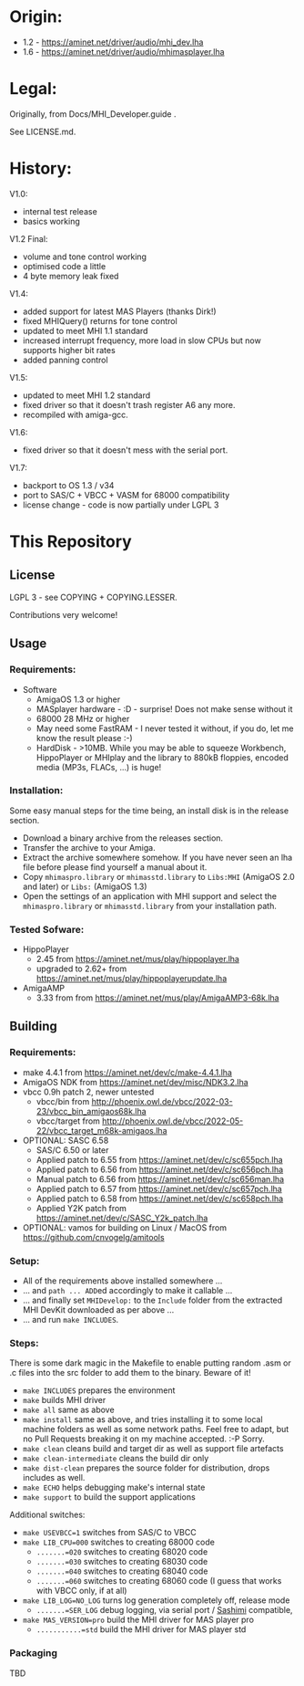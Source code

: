 # Origin:

* 1.2 - https://aminet.net/driver/audio/mhi_dev.lha
* 1.6 - https://aminet.net/driver/audio/mhimasplayer.lha

# Legal:

Originally, from Docs/MHI_Developer.guide .

See LICENSE.md.

# History:

V1.0:
  - internal test release
  - basics working

V1.2 Final:
  - volume and tone control working
  - optimised code a little
  - 4 byte memory leak fixed

V1.4:
  - added support for latest MAS Players (thanks Dirk!)
  - fixed MHIQuery() returns for tone control
  - updated to meet MHI 1.1 standard
  - increased interrupt frequency, more load in slow CPUs
    but now supports higher bit rates
  - added panning control

V1.5:
  - updated to meet MHI 1.2 standard
  - fixed driver so that it doesn't trash register A6 any more.
  - recompiled with amiga-gcc.

V1.6:
  - fixed driver so that it doesn't mess with the serial port.

V1.7:
  - backport to OS 1.3 / v34
  - port to SAS/C + VBCC + VASM for 68000 compatibility
  - license change - code is now partially under LGPL 3

# This Repository

## License

LGPL 3 - see COPYING + COPYING.LESSER.

Contributions very welcome!

## Usage
### Requirements:
* Software
  * AmigaOS 1.3 or higher
  * MASplayer hardware - :D - surprise! Does not make sense without it
  * 68000 28 MHz or higher
  * May need some FastRAM - I never tested it without, if you do, let me know the result please :-)
  * HardDisk - >10MB. While you may be able to squeeze Workbench, HippoPlayer or MHIplay and the library to 880kB floppies, encoded media (MP3s, FLACs, ...) is huge!
### Installation:
Some easy manual steps for the time being, an install disk is in the release section.
* Download a binary archive from the releases section.
* Transfer the archive to your Amiga.
* Extract the archive somewhere somehow. If you have never seen an lha file before please find yourself a manual about it.
* Copy `mhimaspro.library` or `mhimasstd.library` to `Libs:MHI` (AmigaOS 2.0 and later) or `Libs:` (AmigaOS 1.3)
* Open the settings of an application with MHI support and select the `mhimaspro.library` or `mhimasstd.library` from your installation path.
### Tested Sofware:
* HippoPlayer
  * 2.45 from https://aminet.net/mus/play/hippoplayer.lha
  * upgraded to 2.62+ from https://aminet.net/mus/play/hippoplayerupdate.lha
* AmigaAMP
  * 3.33 from from https://aminet.net/mus/play/AmigaAMP3-68k.lha

## Building
### Requirements:
* make 4.4.1 from https://aminet.net/dev/c/make-4.4.1.lha
* AmigaOS NDK from https://aminet.net/dev/misc/NDK3.2.lha
* vbcc 0.9h patch 2, newer untested
  * vbcc/bin from http://phoenix.owl.de/vbcc/2022-03-23/vbcc_bin_amigaos68k.lha
  * vbcc/target from http://phoenix.owl.de/vbcc/2022-05-22/vbcc_target_m68k-amigaos.lha
* OPTIONAL: SASC 6.58
  * SAS/C 6.50 or later
  * Applied patch to 6.55 from https://aminet.net/dev/c/sc655pch.lha
  * Applied patch to 6.56 from https://aminet.net/dev/c/sc656pch.lha
  * Manual patch to 6.56 from https://aminet.net/dev/c/sc656man.lha
  * Applied patch to 6.57 from https://aminet.net/dev/c/sc657pch.lha
  * Applied patch to 6.58 from https://aminet.net/dev/c/sc658pch.lha
  * Applied Y2K patch from https://aminet.net/dev/c/SASC_Y2k_patch.lha
* OPTIONAL: vamos for building on Linux / MacOS from https://github.com/cnvogelg/amitools

### Setup:
* All of the requirements above installed somewhere ...
* ... and `path ... ADD`ed accordingly to make it callable ...
* ... and finally set `MHIDevelop:` to the `Include` folder from the extracted MHI DevKit downloaded as per above ...
* ... and run `make INCLUDES`.

### Steps:

There is some dark magic in the Makefile to enable putting random .asm or .c files into the src folder to add them to the binary.
Beware of it!

* `make INCLUDES` prepares the environment
* `make` builds MHI driver
* `make all` same as above
* `make install` same as above, and tries installing it to some local machine folders as well as some network paths. Feel free to adapt, but no Pull Requests breaking it on my machine accepted. :-P Sorry.
* `make clean` cleans build and target dir as well as support file artefacts
* `make clean-intermediate` cleans the build dir only
* `make dist-clean` prepares the source folder for distribution, drops includes as well.
* `make ECHO` helps debugging make's internal state
* `make support` to build the support applications

Additional switches:
* `make USEVBCC=1` switches from SAS/C to VBCC
* `make LIB_CPU=000` switches to creating 68000 code
  * `.......=020` switches to creating 68020 code
  * `.......=030` switches to creating 68030 code
  * `.......=040` switches to creating 68040 code
  * `.......=060` switches to creating 68060 code (I guess that works with VBCC only, if at all)
* `make LIB_LOG=NO_LOG` turns log generation completely off, release mode
  * `.......=SER_LOG` debug logging, via serial port / [Sashimi](https://aminet.net/dev/debug/Sashimi.lha) compatible,
* `make MAS_VERSION=pro` build the MHI driver for MAS player pro
  * `...........=std` build the MHI driver for MAS player std

### Packaging

TBD